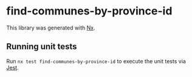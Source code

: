 # find-communes-by-province-id

This library was generated with [Nx](https://nx.dev).

## Running unit tests

Run `nx test find-communes-by-province-id` to execute the unit tests via [Jest](https://jestjs.io).
